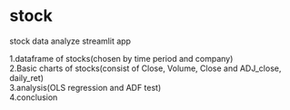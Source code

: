 # stock
 stock data analyze streamlit app  

 1.dataframe of stocks(chosen by time period and company)    
 2.Basic charts of stocks(consist of Close, Volume, Close and ADJ_close, daily_ret)    
 3.analysis(OLS regression and ADF test)    
 4.conclusion    
